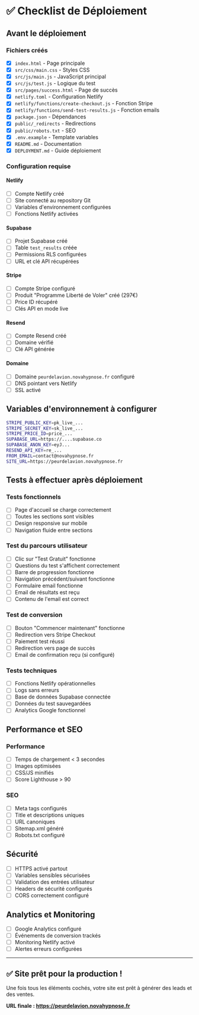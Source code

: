 # ✅ Checklist de Déploiement

## Avant le déploiement

### Fichiers créés
- [x] `index.html` - Page principale
- [x] `src/css/main.css` - Styles CSS
- [x] `src/js/main.js` - JavaScript principal  
- [x] `src/js/test.js` - Logique du test
- [x] `src/pages/success.html` - Page de succès
- [x] `netlify.toml` - Configuration Netlify
- [x] `netlify/functions/create-checkout.js` - Fonction Stripe
- [x] `netlify/functions/send-test-results.js` - Fonction emails
- [x] `package.json` - Dépendances
- [x] `public/_redirects` - Redirections
- [x] `public/robots.txt` - SEO
- [x] `.env.example` - Template variables
- [x] `README.md` - Documentation
- [x] `DEPLOYMENT.md` - Guide déploiement

### Configuration requise

#### Netlify
- [ ] Compte Netlify créé
- [ ] Site connecté au repository Git
- [ ] Variables d'environnement configurées
- [ ] Fonctions Netlify activées

#### Supabase  
- [ ] Projet Supabase créé
- [ ] Table `test_results` créée
- [ ] Permissions RLS configurées
- [ ] URL et clé API récupérées

#### Stripe
- [ ] Compte Stripe configuré
- [ ] Produit "Programme Liberté de Voler" créé (297€)
- [ ] Price ID récupéré
- [ ] Clés API en mode live

#### Resend
- [ ] Compte Resend créé
- [ ] Domaine vérifié
- [ ] Clé API générée

#### Domaine
- [ ] Domaine `peurdelavion.novahypnose.fr` configuré
- [ ] DNS pointant vers Netlify
- [ ] SSL activé

## Variables d'environnement à configurer

```bash
STRIPE_PUBLIC_KEY=pk_live_...
STRIPE_SECRET_KEY=sk_live_...
STRIPE_PRICE_ID=price_...
SUPABASE_URL=https://....supabase.co
SUPABASE_ANON_KEY=eyJ...
RESEND_API_KEY=re_...
FROM_EMAIL=contact@novahypnose.fr
SITE_URL=https://peurdelavion.novahypnose.fr
```

## Tests à effectuer après déploiement

### Tests fonctionnels
- [ ] Page d'accueil se charge correctement
- [ ] Toutes les sections sont visibles
- [ ] Design responsive sur mobile
- [ ] Navigation fluide entre sections

### Test du parcours utilisateur
- [ ] Clic sur "Test Gratuit" fonctionne
- [ ] Questions du test s'affichent correctement
- [ ] Barre de progression fonctionne
- [ ] Navigation précédent/suivant fonctionne
- [ ] Formulaire email fonctionne
- [ ] Email de résultats est reçu
- [ ] Contenu de l'email est correct

### Test de conversion
- [ ] Bouton "Commencer maintenant" fonctionne
- [ ] Redirection vers Stripe Checkout
- [ ] Paiement test réussi
- [ ] Redirection vers page de succès
- [ ] Email de confirmation reçu (si configuré)

### Tests techniques
- [ ] Fonctions Netlify opérationnelles
- [ ] Logs sans erreurs
- [ ] Base de données Supabase connectée
- [ ] Données du test sauvegardées
- [ ] Analytics Google fonctionnel

## Performance et SEO

### Performance
- [ ] Temps de chargement < 3 secondes
- [ ] Images optimisées
- [ ] CSS/JS minifiés
- [ ] Score Lighthouse > 90

### SEO
- [ ] Meta tags configurés
- [ ] Title et descriptions uniques
- [ ] URL canoniques
- [ ] Sitemap.xml généré
- [ ] Robots.txt configuré

## Sécurité

- [ ] HTTPS activé partout
- [ ] Variables sensibles sécurisées
- [ ] Validation des entrées utilisateur
- [ ] Headers de sécurité configurés
- [ ] CORS correctement configuré

## Analytics et Monitoring

- [ ] Google Analytics configuré
- [ ] Événements de conversion trackés
- [ ] Monitoring Netlify activé
- [ ] Alertes erreurs configurées

---

## ✅ Site prêt pour la production !

Une fois tous les éléments cochés, votre site est prêt à générer des leads et des ventes.

**URL finale : https://peurdelavion.novahypnose.fr**